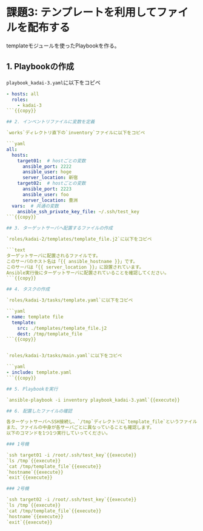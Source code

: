 # 課題3: テンプレートを利用してファイルを配布する

templateモジュールを使ったPlaybookを作る。

## 1. Playbookの作成

`playbook_kadai-3.yaml`に以下をコピペ

```yaml
- hosts: all
  roles:
    - kadai-3
```{{copy}}

## 2. インベントリファイルに変数を定義

`works`ディレクトリ直下の`inventory`ファイルに以下をコピペ

```yaml
all:
  hosts:
    target01:  # hostごとの変数
      ansible_port: 2222
      ansible_user: hoge
      server_location: 新宿
    target02:  # hostごとの変数
      ansible_port: 2223
      ansible_user: foo
      server_location: 豊洲
  vars:  # 共通の変数
    ansible_ssh_private_key_file: ~/.ssh/test_key
```{{copy}}

## 3. ターゲットサーバへ配置するファイルの作成

`roles/kadai-2/templates/template_file.j2`に以下をコピペ

```text
ターゲットサーバに配置されるファイルです。
このサーバのホスト名は「{{ ansible_hostname }}」です。
このサーバは「{{ server_location }}」に設置されています。
Ansible実行後にターゲットサーバに配置されていることを確認してください。
```{{copy}}

## 4. タスクの作成

`roles/kadai-3/tasks/template.yaml`に以下をコピペ

```yaml
- name: template file
  template:
    src: ./templates/template_file.j2
    dest: /tmp/template_file
```{{copy}}


`roles/kadai-3/tasks/main.yaml`に以下をコピペ

```yaml
- include: template.yaml
```{{copy}}

## 5. Playbookを実行

`ansible-playbook -i inventory playbook_kadai-3.yaml`{{execute}}

## 6. 配置したファイルの確認

各ターゲットサーバへSSH接続し、`/tmp`ディレクトリに`template_file`というファイルが配置されていることを確認します。  
また、ファイルの中身が各サーバごとに異なっていることも確認します。  
以下のコマンドを1つ1つ実行していってください。

### 1号機

`ssh target01 -i /root/.ssh/test_key`{{execute}}  
`ls /tmp`{{execute}}  
`cat /tmp/template_file`{{execute}}  
`hostname`{{execute}}  
`exit`{{execute}}

### 2号機

`ssh target02 -i /root/.ssh/test_key`{{execute}}  
`ls /tmp`{{execute}}  
`cat /tmp/template_file`{{execute}}  
`hostname`{{execute}}  
`exit`{{execute}}
